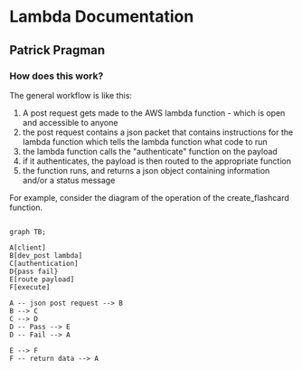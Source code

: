 #  Lambda Documentation
## Patrick Pragman

### How does this work?

The general workflow is like this:

1. A post request gets made to the AWS lambda function - which is open and accessible
to anyone
2. the post request contains a json packet that contains instructions
for the lambda function which tells the lambda function what code to run
3. the lambda function calls the "authenticate" function on the payload
4. if it authenticates, the payload is then routed to the appropriate function
5. the function runs, and returns a json object containing information
and/or a status message

For example, consider the diagram of the operation of the create_flashcard function.
```mermaid

graph TB;

A[client]
B[dev_post lambda]
C[authentication]
D{pass fail}
E[route payload]
F[execute]

A -- json post request --> B
B --> C
C --> D
D -- Pass --> E
D -- Fail --> A

E --> F
F -- return data --> A
```